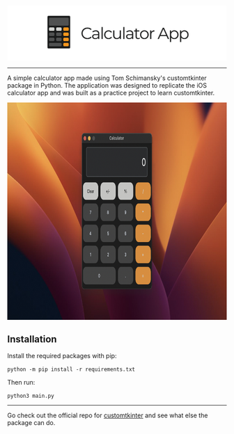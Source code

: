 <p align="center">
  <picture>
    <source media="(prefers-color-scheme: dark)" srcset="./documentation_images/App_icon_dark.png">
    <img src="./documentation_images/App_icon_light.png">
  </picture>
</p>

---
A simple calculator app made using Tom Schimansky's customtkinter package in Python. The application was designed to replicate the iOS calculator app and was built as a practice project to learn customtkinter. 

<p align="center">
  <picture>
    <img src="./documentation_images/App.png" width="1400", height="500">
  </picture>
</p>

## Installation
Install the required packages with pip:
```
python -m pip install -r requirements.txt
```
Then run:
```
python3 main.py
```

---
Go check out the official repo for [customtkinter](https://github.com/TomSchimansky/CustomTkinter#readme) and see what else the package can do.

